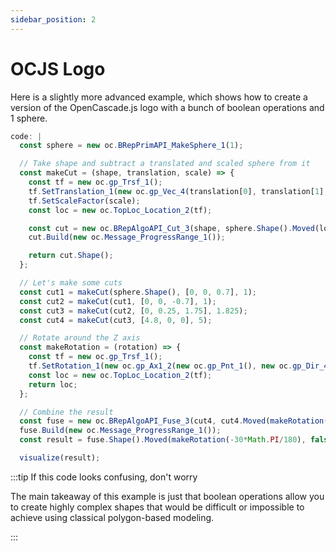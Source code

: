 ```yaml
---
sidebar_position: 2
---
```


# OCJS Logo

Here is a slightly more advanced example, which shows how to create a version of the OpenCascade.js logo with a bunch of boolean operations and 1 sphere.

```js ocjs
code: |
  const sphere = new oc.BRepPrimAPI_MakeSphere_1(1);

  // Take shape and subtract a translated and scaled sphere from it
  const makeCut = (shape, translation, scale) => {
    const tf = new oc.gp_Trsf_1();
    tf.SetTranslation_1(new oc.gp_Vec_4(translation[0], translation[1], translation[2]));
    tf.SetScaleFactor(scale);
    const loc = new oc.TopLoc_Location_2(tf);

    const cut = new oc.BRepAlgoAPI_Cut_3(shape, sphere.Shape().Moved(loc, false), new oc.Message_ProgressRange_1());
    cut.Build(new oc.Message_ProgressRange_1());

    return cut.Shape();
  };

  // Let's make some cuts
  const cut1 = makeCut(sphere.Shape(), [0, 0, 0.7], 1);
  const cut2 = makeCut(cut1, [0, 0, -0.7], 1);
  const cut3 = makeCut(cut2, [0, 0.25, 1.75], 1.825);
  const cut4 = makeCut(cut3, [4.8, 0, 0], 5);

  // Rotate around the Z axis
  const makeRotation = (rotation) => {
    const tf = new oc.gp_Trsf_1();
    tf.SetRotation_1(new oc.gp_Ax1_2(new oc.gp_Pnt_1(), new oc.gp_Dir_4(0, 0, 1)), rotation);
    const loc = new oc.TopLoc_Location_2(tf);
    return loc;
  };

  // Combine the result
  const fuse = new oc.BRepAlgoAPI_Fuse_3(cut4, cut4.Moved(makeRotation(Math.PI), false), new oc.Message_ProgressRange_1());
  fuse.Build(new oc.Message_ProgressRange_1());
  const result = fuse.Shape().Moved(makeRotation(-30*Math.PI/180), false);

  visualize(result);
```

:::tip If this code looks confusing, don't worry

The main takeaway of this example is just that boolean operations allow you to create highly complex shapes that would be difficult or impossible to achieve using classical polygon-based modeling.

:::
